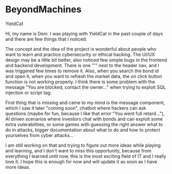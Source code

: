 # BeyondMachines

YieldCat

Hi, my name is Deni. I was playing with YieldCat in the past couple of days and there are few things that I noticed.

The concept and the idea of the project is wonderful about people who want to learn and practice cybersecurity or ethical hacking.
The UI/UX design may be a little bit better, also noticed few simple bugs in the frontend and backend development.
There is one "'" next to the header nav, and I was triggered few times to remove it.
Also, when you search the bond id and open it, when you want to refresh the market data, the on click button function is not working properly.
I think there is some problem with the message "You are blocked, contact the owner..." when trying to exploit SQL injection or script tag.

First thing that is missing and came to my mind is the message component,
which I saw it later "coming soon", chatbot where hackers can ask questions (maybe for fun, because I like that error "You went full retard..."),
AI driven scenarios where investors chat with bonds and can exploit some extra vulerabilities, or some games with guessing the right answer what to do in attacks, 
bigger documentation about what to do and how to protect yourselves from cyber attacks...

I am still working on that and trying to figure out more ideas while playing and learning, and I don't want to miss this opportunity,
because from everything I learned until now, this is the most exciting field of IT and I really love it.
I hope this is enough for now and will update it as soon as I have more ideas.
